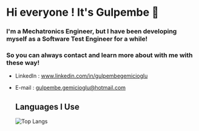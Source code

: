 # Hi everyone ! It's Gulpembe 🌺

### I'm a Mechatronics Engineer, but I have been developing myself as a Software Test Engineer for a while!


### So you can always contact and learn more about with me with these way!
- LinkedIn : www.linkedin.com/in/gulpembegemicioglu
- E-mail : gulpembe.gemicioglu@hotmail.com

  ## Languages I Use

  ![Top Langs](https://github-readme-stats.vercel.app/api/top-langs/?username=gulpembege&layout=compact&theme=radical)
 
